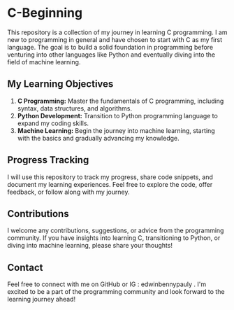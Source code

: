 # C-Beginning

This repository is a collection of my journey in learning C programming. I am new to programming in general and have chosen to start with C as my first language. The goal is to build a solid foundation in programming before venturing into other languages like Python and eventually diving into the field of machine learning.

## My Learning Objectives

1. **C Programming:** Master the fundamentals of C programming, including syntax, data structures, and algorithms.
2. **Python Development:** Transition to Python programming language to expand my coding skills.
3. **Machine Learning:** Begin the journey into machine learning, starting with the basics and gradually advancing my knowledge.

## Progress Tracking

I will use this repository to track my progress, share code snippets, and document my learning experiences. Feel free to explore the code, offer feedback, or follow along with my journey.



## Contributions

I welcome any contributions, suggestions, or advice from the programming community. If you have insights into learning C, transitioning to Python, or diving into machine learning, please share your thoughts!

## Contact

Feel free to connect with me on GitHub or IG : edwinbennypauly . I'm excited to be a part of the programming community and look forward to the learning journey ahead!

